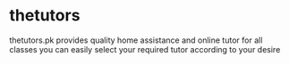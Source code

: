 # thetutors
thetutors.pk provides quality home assistance and online tutor for all classes
you  can easily select your required tutor according to your desire 
